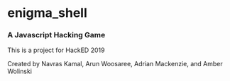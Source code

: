 # enigma_shell
### A Javascript Hacking Game

This is a project for HackED 2019

Created by Navras Kamal, Arun Woosaree, Adrian Mackenzie, and Amber Wolinski
